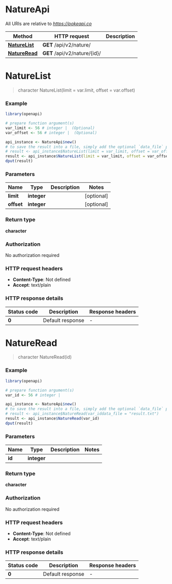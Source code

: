 # NatureApi

All URIs are relative to *https://pokeapi.co*

Method | HTTP request | Description
------------- | ------------- | -------------
[**NatureList**](NatureApi.md#NatureList) | **GET** /api/v2/nature/ | 
[**NatureRead**](NatureApi.md#NatureRead) | **GET** /api/v2/nature/{id}/ | 


# **NatureList**
> character NatureList(limit = var.limit, offset = var.offset)



### Example
```R
library(openapi)

# prepare function argument(s)
var_limit <- 56 # integer |  (Optional)
var_offset <- 56 # integer |  (Optional)

api_instance <- NatureApi$new()
# to save the result into a file, simply add the optional `data_file` parameter, e.g.
# result <- api_instance$NatureList(limit = var_limit, offset = var_offsetdata_file = "result.txt")
result <- api_instance$NatureList(limit = var_limit, offset = var_offset)
dput(result)
```

### Parameters

Name | Type | Description  | Notes
------------- | ------------- | ------------- | -------------
 **limit** | **integer**|  | [optional] 
 **offset** | **integer**|  | [optional] 

### Return type

**character**

### Authorization

No authorization required

### HTTP request headers

 - **Content-Type**: Not defined
 - **Accept**: text/plain

### HTTP response details
| Status code | Description | Response headers |
|-------------|-------------|------------------|
| **0** | Default response |  -  |

# **NatureRead**
> character NatureRead(id)



### Example
```R
library(openapi)

# prepare function argument(s)
var_id <- 56 # integer | 

api_instance <- NatureApi$new()
# to save the result into a file, simply add the optional `data_file` parameter, e.g.
# result <- api_instance$NatureRead(var_iddata_file = "result.txt")
result <- api_instance$NatureRead(var_id)
dput(result)
```

### Parameters

Name | Type | Description  | Notes
------------- | ------------- | ------------- | -------------
 **id** | **integer**|  | 

### Return type

**character**

### Authorization

No authorization required

### HTTP request headers

 - **Content-Type**: Not defined
 - **Accept**: text/plain

### HTTP response details
| Status code | Description | Response headers |
|-------------|-------------|------------------|
| **0** | Default response |  -  |

